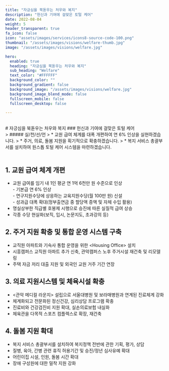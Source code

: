 ```yaml
---
title: "자긍심을 북돋우는 처우와 복지"
description: "헌신과 기여에 걸맞은 토털 케어"
date: 2022-08-04
weight: 5
header_transparent: true
fa_icon: false
icon: "assets/images/services/icons8-source-code-100.png"
thumbnail: "/assets/images/visions/welfare-thumb.jpg"
image: "/assets/images/visions/welfare.jpg"

hero:
  enabled: true
  heading: "자긍심을 북돋우는 처우와 복지"
  sub_heading: "Welfare"
  text_color: "#FFFFFF"
  background_color: ""
  background_gradient: false
  background_image: "/assets/images/visions/welfare.jpg"
  background_image_blend_mode: false
  fullscreen_mobile: false
  fullscreen_desktop: false

---
```

<br>
# 자긍심을 북돋우는 처우와 복지
### 헌신과 기여에 걸맞은 토털 케어


<br>
> ##### 실/천/선/언
> * 교원 급여 체계를 대폭 개편하여 연 6% 인상을 실현하겠습니다.
> * 주거, 의료, 돌봄 지원을 획기적으로 확충하겠습니다.
> * 복지 서비스 총괄부서를 설치하여 원스톱 토털 케어 시스템을 마련하겠습니다.


<br>
<br>

## 1. 교원 급여 체계 개편
- 교원 급여를 임기 내 1인 평균 연 1억 6천만 원 수준으로 인상
<br> - 기본급 연 6% 인상
<br> - 연구지원수당에 상응하는 교육지원수당(월 100만 원) 신설
<br> - 성과급 대폭 확대(정부출연금 중 할당액 증액 및 자체 수입 활용)
- 명실상부한 직급별 호봉제 시행으로 승진에 따른 실질적 급여 상승
- 각종 수당 현실화(보직, 입시, 논문지도, 초과강의 등)

## 2. 주거 지원 확충 및 통합 운영 시스템 구축
- 교직원 아파트와 기숙사 통합 운영을 위한 \<Housing Office\> 설치
- 시흥캠퍼스 교직원 아파트 추가 신축, 관악캠퍼스 노후 주거시설 재건축 및 리모델링
- 주택 자금 저리 대출 지원 및 외국인 교원 거주 기간 연장

## 3. 의료 지원시스템 및 체육시설 확충
- \<관악 메디컬 라운지\> 설립으로 서울대병원 및 보라매병원과 연계된 진료체계 강화
- 체계화되고 전문화된 정신건강, 심리상담 프로그램 확충
- 진료비와 건강검진비 지원 확대, 실손의료보험 내실화
- 체육관을 다목적 스포츠 컴플렉스로 확장, 재건축

## 4. 돌봄 지원 확대
- 복지 서비스 총괄부서를 설치하여 복지정책 전반에 관한 기획, 평가, 상담
- 질병, 육아, 간병 관련 휴직 허용기간 및 승진/정년 심사유예 확대
- 어린이집 시설, 인원, 돌봄 시간 확대
- 장애 구성원에 대한 밀착 지원 강화
